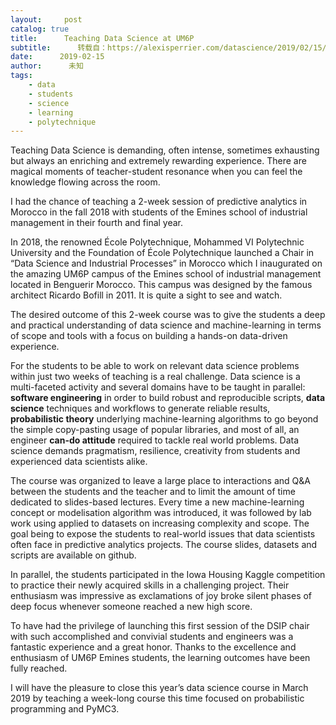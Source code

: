 ```yaml
---
layout:     post
catalog: true
title:      Teaching Data Science at UM6P
subtitle:      转载自：https://alexisperrier.com/datascience/2019/02/15/datascience-emines.html
date:      2019-02-15
author:      未知
tags:
    - data
    - students
    - science
    - learning
    - polytechnique
---
```


Teaching Data Science is demanding, often intense, sometimes exhausting but always an enriching and extremely rewarding experience. There are magical moments of teacher-student resonance when you can feel the knowledge flowing across the room.

I had the chance of teaching a 2-week session of predictive analytics in Morocco in the fall 2018 with students of the Emines school of industrial management in their fourth and final year.

In 2018, the renowned École Polytechnique, Mohammed VI Polytechnic University and the Foundation of École Polytechnique launched a Chair in “Data Science and Industrial Processes” in Morocco which I inaugurated on the amazing UM6P campus of the Emines school of industrial management located in Benguerir Morocco. This campus was designed by the famous architect Ricardo Bofill in 2011. It is quite a sight to see and watch.

The desired outcome of this 2-week course was to give the students a deep and practical understanding of data science and machine-learning in terms of scope and tools with a focus on building a hands-on data-driven experience.

For the students to be able to work on relevant data science problems within just two weeks of teaching is a real challenge. Data science is a multi-faceted activity and several domains have to be taught in parallel: **software engineering** in order to build robust and reproducible scripts, **data science** techniques and workflows to generate reliable results, **probabilistic theory** underlying machine-learning algorithms to go beyond the simple copy-pasting usage of popular libraries, and most of all, an engineer **can-do attitude** required to tackle real world problems. Data science demands pragmatism, resilience, creativity from students and experienced data scientists alike.

The course was organized to leave a large place to interactions and Q&A between the students and the teacher and to limit the amount of time dedicated to slides-based lectures. Every time a new machine-learning concept or modelisation algorithm was introduced, it was followed by lab work using applied to datasets on increasing complexity and scope. The goal being to expose the students to real-world issues that data scientists often face in predictive analytics projects. The course slides, datasets and scripts are available on github.

In parallel, the students participated in the Iowa Housing Kaggle competition to practice their newly acquired skills in a challenging project. Their enthusiasm was impressive as exclamations of joy broke silent phases of deep focus whenever someone reached a new high score.

To have had the privilege of launching this first session of the DSIP chair with such accomplished and convivial students and engineers was a fantastic experience and a great honor. Thanks to the excellence and enthusiasm of UM6P Emines students, the learning outcomes have been fully reached.

I will have the pleasure to close this year’s data science course in March 2019 by teaching a week-long course this time focused on probabilistic programming and PyMC3.
